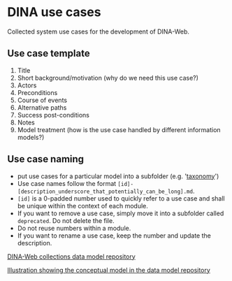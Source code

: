 # DINA use cases

Collected system use cases for the development of DINA-Web.


## Use case template

1. Title
2. Short background/motivation (why do we need this use case?)
3. Actors
4. Preconditions
5. Course of events
6. Alternative paths
7. Success post-conditions
8. Notes
9. Model treatment (how is the use case handled by different information models?)

## Use case naming

 * put use cases for a particular model into a subfolder (e.g. '[taxonomy](https://github.com/DINA-Web/dina-use-cases/tree/master/taxonomy)')
 * Use case names follow the format `[id]-[description_underscore_that_potentially_can_be_long].md`.
 * `[id]` is a 0-padded number used to quickly refer to a use case and shall be unique within the context of each module.
 * If you want to remove a use case, simply move it into a subfolder called `deprecated`.  Do not delete the file. 
 * Do not reuse numbers within a module.
 * If you want to rename a use case, keep the number and update the description.


[DINA-Web collections data model repository](https://github.com/DINA-Web/dina-collections-data-model)

[Illustration showing the conceptual model in the data model repository](https://github.com/DINA-Web/dina-collections-data-model/blob/master/model/dina-collections-conceptual-model.png)
